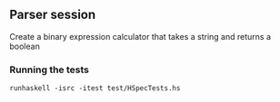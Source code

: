 ## Parser session

Create a binary expression calculator that takes a string and returns a boolean

### Running the tests

```
runhaskell -isrc -itest test/HSpecTests.hs
```
